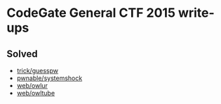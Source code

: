 # CodeGate General CTF 2015 write-ups

## Solved

* [trick/guesspw](trick/guesspw)
* [pwnable/systemshock](trick/guesspw)
* [web/owlur](web/owlur)
* [web/owltube](web/owltube)